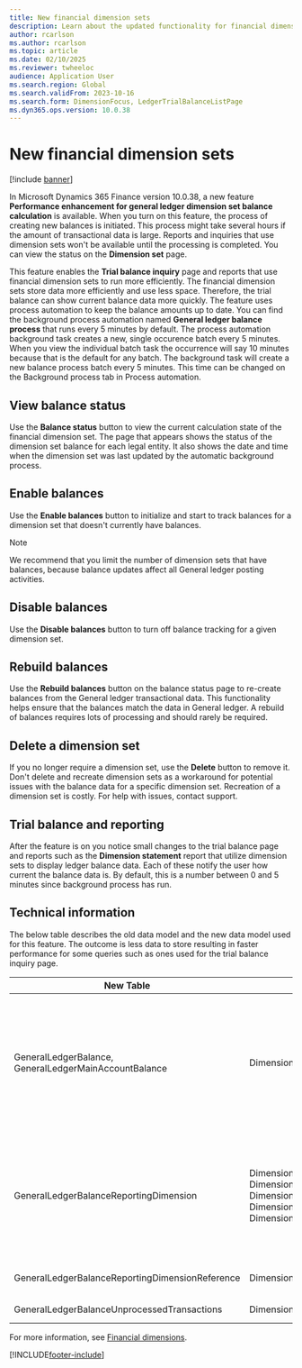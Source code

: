 ```yaml
---
title: New financial dimension sets
description: Learn about the updated functionality for financial dimension sets, including outlines on viewing balance statuses, enable balances, and deleting dimension sets.
author: rcarlson
ms.author: rcarlson
ms.topic: article
ms.date: 02/10/2025
ms.reviewer: twheeloc
audience: Application User
ms.search.region: Global
ms.search.validFrom: 2023-10-16
ms.search.form: DimensionFocus, LedgerTrialBalanceListPage
ms.dyn365.ops.version: 10.0.38
---
```


# New financial dimension sets

[!include [banner](../includes/banner.md)]

In Microsoft Dynamics 365 Finance version 10.0.38, a new feature **Performance enhancement for general ledger dimension set balance calculation** is available. When you turn on this feature, the process of creating new balances is initiated. This process might take several hours if the amount of transactional data is large. Reports and inquiries that use dimension sets won't be available until the processing is completed. You can view the status on the **Dimension set** page.

This feature enables the **Trial balance inquiry** page and reports that use financial dimension sets to run more efficiently. The financial dimension sets store data more efficiently and use less space. Therefore, the trial balance can show current balance data more quickly. The feature uses process automation to keep the balance amounts up to date. You can find the background process automation named **General ledger balance process** that runs every 5 minutes by default. The process automation background task creates a new, single occurence batch every 5 minutes. When you view the individual batch task the occurrence will say 10 minutes because that is the default for any batch. The background task will create a new balance process batch every 5 minutes. This time can be changed on the Background process tab in Process automation.

## View balance status

Use the **Balance status** button to view the current calculation state of the financial dimension set. The page that appears shows the status of the dimension set balance for each legal entity. It also shows the date and time when the dimension set was last updated by the automatic background process. 

## Enable balances

Use the **Enable balances** button to initialize and start to track balances for a dimension set that doesn't currently have balances.

> [!NOTE]
> We recommend that you limit the number of dimension sets that have balances, because balance updates affect all General ledger posting activities.

## Disable balances

Use the **Disable balances** button to turn off balance tracking for a given dimension set.

## Rebuild balances

Use the **Rebuild balances** button on the balance status page to re-create balances from the General ledger transactional data. This functionality helps ensure that the balances match the data in General ledger. A rebuild of balances requires lots of processing and should rarely be required.

## Delete a dimension set

If you no longer require a dimension set, use the **Delete** button to remove it. Don't delete and recreate dimension sets as a workaround for potential issues with the balance data for a specific dimension set. Recreation of a dimension set is costly. For help with issues, contact support.

## Trial balance and reporting
After the feature is on you notice small changes to the trial balance page and reports such as the **Dimension statement** report that utilize dimension sets to display ledger balance data. Each of these notify the user how current the balance data is. By default, this is a number between 0 and 5 minutes since background process has run. 

## Technical information 
The below table describes the old data model and the new data model used for this feature. The outcome is less data to store resulting in faster performance for some queries such as ones used for the trial balance inquiry page. 

| New Table | Old Table | Description |
|-----------|-----------|-------------|
| GeneralLedgerBalance, GeneralLedgerMainAccountBalance | DimensionFocusBalance | FocusDimensionHierarchy and FocusLedgerDimension are removed from the balance tables. The data is now aggregated by the original GeneralJournalAccountEntry.LedgerDimension value (no new DimensionAttributeValueCombination records created for balances any longer). <br> The GeneralLedgerMainAccountBalance stores balances at the main account level only as a performance optimization as the primary use case scenario. |
| GeneralLedgerBalanceReportingDimension | DimensionAttributeValueCombination, DimensionAttributeValueGroupCombination, DimensionAttributeValueGroup, DimensionAttributeValue, DimensionAttributeLevelValue, etc. | New tables store segment values of the dimension attribute value natural key values in hierarchical order based on the dimension set. **NOTE**: The change to no longer use the DimensionAttributeValueCombination and other Dim* tables is only in the context of dimensions set storage. These tables are still used and linked to for transaction entry and all voucher data found in the general ledger (LedgerJournalTrans, GeneralJournalAccountEntry)|
| GeneralLedgerBalanceReportingDimensionReference | DimensionFocusLedgerDimensionReference | The new table is the link between the original ledger account and reporting account structure per dimension set. |
| GeneralLedgerBalanceUnprocessedTransactions | DimensionFocusUnprocessedTransactions | Records to perform incremental update of balances no longer created per dimension set. |


For more information, see [Financial dimensions](financial-dimensions.md).

[!INCLUDE[footer-include](../../includes/footer-banner.md)]
